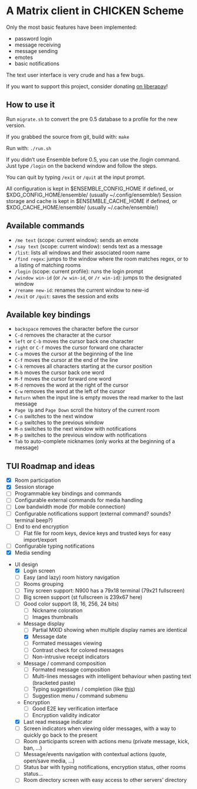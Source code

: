 A Matrix client in CHICKEN Scheme
=================================

Only the most basic features have been implemented:

- password login
- message receiving
- message sending
- emotes
- basic notifications

The text user interface is very crude and has a few bugs.

If you want to support this project, consider donating [on liberapay](https://liberapay.com/Kooda/)!


How to use it
-------------

Run `migrate.sh` to convert the pre 0.5 database to a profile for the new version.

If you grabbed the source from git, build with:
`make`

Run with:
`./run.sh`


If you didn’t use Ensemble before 0.5, you can use the /login command.
Just type `/login` on the backend window and follow the steps.

You can quit by typing `/exit` or `/quit` at the input prompt.

All configuration is kept in $ENSEMBLE_CONFIG_HOME if defined, or $XDG_CONFIG_HOME/ensemble/ (usually ~/.config/ensemble/)
Session storage and cache is kept in $ENSEMBLE_CACHE_HOME if defined, or $XDG_CACHE_HOME/ensemble/ (usually ~/.cache/ensemble/)


Available commands
------------------

- `/me text` (scope: current window): sends an emote
- `/say text` (scope: current window): sends text as a message
- `/list`: lists all windows and their associated room name
- `/find regex`: jumps to the window where the room matches regex, or to a listing of matching rooms
- `/login` (scope: current profile): runs the login prompt
- `/window win-id` (or `/w win-id`, or `/r win-id`): jumps to the designated window
- `/rename new-id`: renames the current window to new-id
- `/exit` or `/quit`: saves the session and exits


Available key bindings
----------------------

- `backspace` removes the character before the cursor
- `C-d` removes the character at the cursor
- `left` or `C-b` moves the cursor back one character
- `right` or `C-f` moves the cursor forward one character
- `C-a` moves the cursor at the beginning of the line
- `C-f` moves the cursor at the end of the line
- `C-k` removes all characters starting at the cursor position
- `M-b` moves the cursor back one word
- `M-f` moves the cursor forward one word
- `M-d` removes the word at the right of the cursor
- `C-w` removes the word at the left of the cursor
- `Return` when the input line is empty moves the read marker to the last message
- `Page Up` and `Page Down` scroll the history of the current room
- `C-n` switches to the next window
- `C-p` switches to the previous window
- `M-n` switches to the next window with notifications
- `M-p` switches to the previous window with notifications
- `Tab` to auto-complete nicknames (only works at the beginning of a message)


TUI Roadmap and ideas
---------------------

- [x] Room participation
- [x] Session storage
- [ ] Programmable key bindings and commands
- [ ] Configurable external commands for media handling
- [ ] Low bandwidth mode (for mobile connection)
- [ ] Configurable notifications support (external command? sounds? terminal beep?)
- [ ] End to end encryption
    - [ ] Flat file for room keys, device keys and trusted keys for easy import/export
- [ ] Configurable typing notifications
- [x] Media sending
- UI design
    - [x] Login screen
    - [ ] Easy (and lazy) room history navigation
    - [ ] Rooms grouping
    - [ ] Tiny screen support: N900 has a 79x18 terminal (79x21 fullscreen)
    - [ ] Big screen support (st fullscreen is 239x67 here)
    - [ ] Good color support (8, 16, 256, 24 bits)
        - [ ] Nickname coloration
        - [ ] Images thumbnails
    - Message display
        - [ ] Partial MXID showing when multiple display names are identical
        - [x] Message date
        - [ ] Formated messages viewing
        - [ ] Contrast check for colored messages
        - [ ] Non-intrusive receipt indicators
    - Message / command composition
        - [ ] Formated message composition
        - [ ] Multi-lines messages with intelligent behaviour when pasting text (bracketed paste)
        - [ ] Typing suggestions / completion (like [this](https://asciinema.org/a/37390))
        - [ ] Suggestion menu / command submenu
    - Encryption
        - [ ] Good E2E key verification interface
        - [ ] Encryption validity indicator
    - [x] Last read message indicator
    - [ ] Screen indicators when viewing older messages, with a way to quickly go back to the present
    - [ ] Room participants screen with actions menu (private message, kick, ban, …)
    - [ ] Message/events navigation with contextual actions (quote, open/save media, …)
    - [ ] Status bar with typing notifications, encryption status, other rooms status…
    - [ ] Room directory screen with easy access to other servers’ directory
